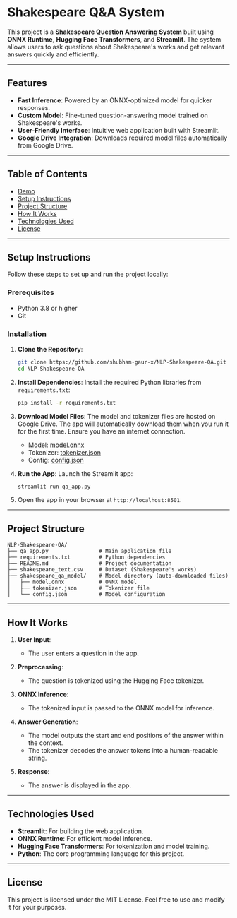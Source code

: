 # Shakespeare Q&A System

This project is a **Shakespeare Question Answering System** built using **ONNX Runtime**, **Hugging Face Transformers**, and **Streamlit**. The system allows users to ask questions about Shakespeare's works and get relevant answers quickly and efficiently.

---

## Features

- **Fast Inference**: Powered by an ONNX-optimized model for quicker responses.
- **Custom Model**: Fine-tuned question-answering model trained on Shakespeare's works.
- **User-Friendly Interface**: Intuitive web application built with Streamlit.
- **Google Drive Integration**: Downloads required model files automatically from Google Drive.

---

## Table of Contents

- [Demo](#demo)
- [Setup Instructions](#setup-instructions)
- [Project Structure](#project-structure)
- [How It Works](#how-it-works)
- [Technologies Used](#technologies-used)
- [License](#license)

---

## Setup Instructions

Follow these steps to set up and run the project locally:

### Prerequisites
- Python 3.8 or higher
- Git

### Installation

1. **Clone the Repository**:
   ```bash
   git clone https://github.com/shubham-gaur-x/NLP-Shakespeare-QA.git
   cd NLP-Shakespeare-QA
   ```

2. **Install Dependencies**:
   Install the required Python libraries from `requirements.txt`:
   ```bash
   pip install -r requirements.txt
   ```

3. **Download Model Files**:
   The model and tokenizer files are hosted on Google Drive. The app will automatically download them when you run it for the first time. Ensure you have an internet connection.

   - Model: [model.onnx](https://drive.google.com/file/d/1kBFDOQ2QgClZ-u2xvR4tilfR63_MXzt6/view?usp=sharing)
   - Tokenizer: [tokenizer.json](https://drive.google.com/file/d/1B5WxrV3yLfMBs2ERI_cw7tvDU-ssRR_o/view?usp=sharing)
   - Config: [config.json](https://drive.google.com/file/d/1TWrEmy6jVjCeM1Da5KVgvCmXM8R2MQCm/view?usp=sharing)

4. **Run the App**:
   Launch the Streamlit app:
   ```bash
   streamlit run qa_app.py
   ```

5. Open the app in your browser at `http://localhost:8501`.

---

## Project Structure

```
NLP-Shakespeare-QA/
├── qa_app.py                # Main application file
├── requirements.txt         # Python dependencies
├── README.md                # Project documentation
├── shakespeare_text.csv     # Dataset (Shakespeare's works)
├── shakespeare_qa_model/    # Model directory (auto-downloaded files)
│   ├── model.onnx           # ONNX model
│   ├── tokenizer.json       # Tokenizer file
│   └── config.json          # Model configuration
```

---

## How It Works

1. **User Input**:
   - The user enters a question in the app.

2. **Preprocessing**:
   - The question is tokenized using the Hugging Face tokenizer.

3. **ONNX Inference**:
   - The tokenized input is passed to the ONNX model for inference.

4. **Answer Generation**:
   - The model outputs the start and end positions of the answer within the context.
   - The tokenizer decodes the answer tokens into a human-readable string.

5. **Response**:
   - The answer is displayed in the app.

---

## Technologies Used

- **Streamlit**: For building the web application.
- **ONNX Runtime**: For efficient model inference.
- **Hugging Face Transformers**: For tokenization and model training.
- **Python**: The core programming language for this project.

---

## License

This project is licensed under the MIT License. Feel free to use and modify it for your purposes.
